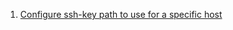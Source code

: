  1. [Configure ssh-key path to use for a specific host]
 
[Configure ssh-key path to use for a specific host]: https://superuser.com/questions/1276485/configure-ssh-key-path-to-use-for-a-specific-host
